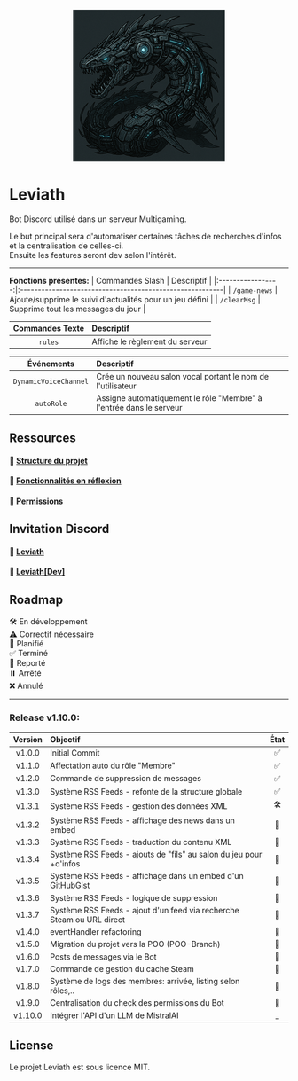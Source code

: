 <p align="center">
  <img src="../img/github_logo.png">
</p>

# Leviath
Bot Discord utilisé dans un serveur Multigaming.

Le but principal sera d'automatiser certaines tâches de recherches d'infos et la centralisation de celles-ci.</br>
Ensuite les features seront dev selon l'intérêt.

---

__Fonctions présentes:__
| Commandes Slash   | Descriptif                                               |
|:-----------------:|:---------------------------------------------------------|
| `/game-news`      | Ajoute/supprime le suivi d'actualités pour un jeu défini |
| `/clearMsg`       | Supprime tout les messages du jour                       |

| Commandes Texte | Descriptif                                                    |
|:---------------:|:--------------------------------------------------------------|
| `rules`         | Affiche le règlement du serveur                               |

| Événements               | Descriptif                                                           |
|:------------------------:|:---------------------------------------------------------------------|
|`DynamicVoiceChannel`     | Crée un nouveau salon vocal portant le nom de l'utilisateur          |
|`autoRole`                | Assigne automatiquement le rôle "Membre" à l'entrée dans le serveur  |

## Ressources

#### 📂 __[Structure du projet](./ProjectStructure.md)__

#### 🔧 __[Fonctionnalités en réflexion](./Features.md)__

#### 🔐 __[Permissions](./BotConfig.md)__

## Invitation Discord
#### 🤖 __[Leviath](https://discord.com/oauth2/authorize?client_id=1356445603583758357&permissions=582047826996343&integration_type=0&scope=bot)__
#### 🤖 __[Leviath[Dev]](https://discord.com/oauth2/authorize?client_id=1356448589248856085&permissions=582047826996343&integration_type=0&scope=bot)__

## Roadmap
🛠️ En développement</br>
⚠️ Correctif nécessaire</br>
📝 Planifié</br>
✅ Terminé</br>
🔄 Reporté</br>
⏸️ Arrêté</br>
❌ Annulé</br>

---

### Release v1.10.0:
| Version  | Objectif                                                              | État |
|:--------:|:----------------------------------------------------------------------|:----:|
| v1.0.0   | Initial Commit                                                        | ✅ |
| v1.1.0   | Affectation auto du rôle "Membre"                                     | ✅ |
| v1.2.0   | Commande de suppression de messages                                   | ✅ |
| v1.3.0   | Système RSS Feeds - refonte de la structure globale                   | ✅ |
| v1.3.1   | Système RSS Feeds - gestion des données XML                           | 🛠️ |
| v1.3.2   | Système RSS Feeds - affichage des news dans un embed                  | 📝 |
| v1.3.3   | Système RSS Feeds - traduction du contenu XML                         | 📝 |
| v1.3.4   | Système RSS Feeds - ajouts de "fils" au salon du jeu pour +d'infos    | 📝 |
| v1.3.5   | Système RSS Feeds - affichage dans un embed d'un GitHubGist           | 📝 |
| v1.3.6   | Système RSS Feeds - logique de suppression                            | 📝 |
| v1.3.7   | Système RSS Feeds - ajout d'un feed via recherche Steam ou URL direct | 📝 |
| v1.4.0   | eventHandler refactoring                                              | 📝 |
| v1.5.0   | Migration du projet vers la POO (POO-Branch)                          | 📝 |
| v1.6.0   | Posts de messages via le Bot                                          | 📝 |
| v1.7.0   | Commande de gestion du cache Steam                                    | 📝 |
| v1.8.0   | Système de logs des membres: arrivée, listing selon rôles,..          | 📝 |
| v1.9.0   | Centralisation du check des permissions du Bot                        | 📝 |
| v1.10.0  | Intégrer l'API d'un LLM de MistralAI                                  | _ |


## License
Le projet Leviath est sous licence MIT.
